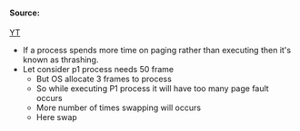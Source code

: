 #### Source:
[YT](https://www.youtube.com/watch?v=v0QVLJFTAFs&list=PLXj4XH7LcRfDrdQuJTHIPmKMpa7eYVaPm&index=69)


* If a process spends more time on paging rather than executing then it's known as thrashing.
* Let consider p1 process needs 50 frame
	* But OS allocate 3 frames to process
	* So while executing P1 process it will have too many page fault occurs
	* More number of times swapping will occurs
	* Here swap
